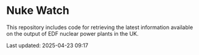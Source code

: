 # Nuke Watch

This repository includes code for retrieving the latest information available on the output of EDF nuclear power plants in the UK.

Last updated: 2025-04-23 09:17